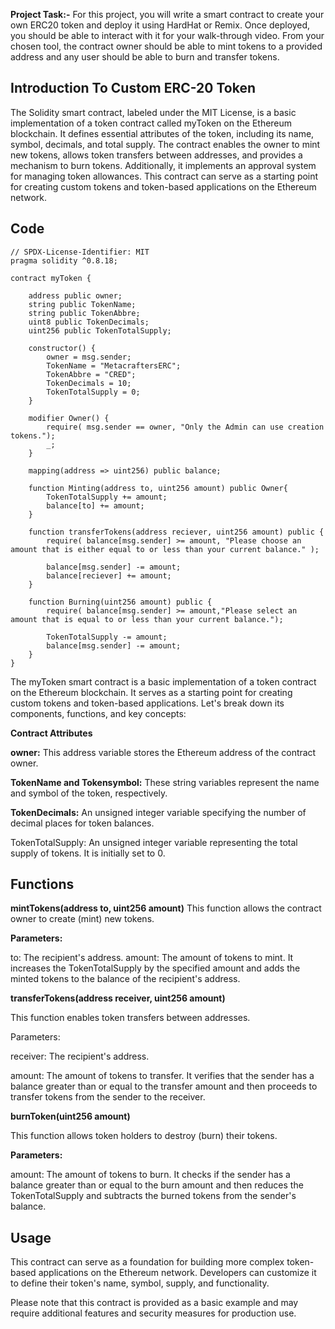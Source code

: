**Project Task:-** For this project, you will write a smart contract to create your own ERC20 token and deploy it using HardHat or Remix. Once deployed, you should be able to interact with it for your walk-through video. From your chosen tool, the contract owner should be able to mint tokens to a provided address and any user should be able to burn and transfer tokens.

## Introduction To Custom ERC-20 Token

The Solidity smart contract, labeled under the MIT License, is a basic implementation of a token contract called myToken on the Ethereum blockchain. It defines essential attributes of the token, including its name, symbol, decimals, and total supply. The contract enables the owner to mint new tokens, allows token transfers between addresses, and provides a mechanism to burn tokens. Additionally, it implements an approval system for managing token allowances. This contract can serve as a starting point for creating custom tokens and token-based applications on the Ethereum network.

## Code 

```solidity
// SPDX-License-Identifier: MIT
pragma solidity ^0.8.18;

contract myToken {

    address public owner;
    string public TokenName;
    string public TokenAbbre;
    uint8 public TokenDecimals;
    uint256 public TokenTotalSupply;

    constructor() {
        owner = msg.sender;
        TokenName = "MetacraftersERC";
        TokenAbbre = "CRED";
        TokenDecimals = 10;
        TokenTotalSupply = 0;
    }

    modifier Owner() {
        require( msg.sender == owner, "Only the Admin can use creation tokens.");
        _;
    }

    mapping(address => uint256) public balance;

    function Minting(address to, uint256 amount) public Owner{
        TokenTotalSupply += amount;
        balance[to] += amount;
    }

    function transferTokens(address reciever, uint256 amount) public {
        require( balance[msg.sender] >= amount, "Please choose an amount that is either equal to or less than your current balance." );

        balance[msg.sender] -= amount;
        balance[reciever] += amount;
    }

    function Burning(uint256 amount) public {
        require( balance[msg.sender] >= amount,"Please select an amount that is equal to or less than your current balance.");

        TokenTotalSupply -= amount;
        balance[msg.sender] -= amount;
    }
}
```
The myToken smart contract is a basic implementation of a token contract on the Ethereum blockchain. It serves as a starting point for creating custom tokens and token-based applications. Let's break down its components, functions, and key concepts:

**Contract Attributes**

**owner:** This address variable stores the Ethereum address of the contract owner.

**TokenName and Tokensymbol:** These string variables represent the name and symbol of the token, respectively.

**TokenDecimals:** An unsigned integer variable specifying the number of decimal places for token balances.

TokenTotalSupply: An unsigned integer variable representing the total supply of tokens. It is initially set to 0.

## Functions

**mintTokens(address to, uint256 amount)**
This function allows the contract owner to create (mint) new tokens.

**Parameters:**

to: The recipient's address.
amount: The amount of tokens to mint.
It increases the TokenTotalSupply by the specified amount and adds the minted tokens to the balance of the recipient's address.

**transferTokens(address receiver, uint256 amount)**

This function enables token transfers between addresses.

Parameters:

receiver: The recipient's address.

amount: The amount of tokens to transfer.
It verifies that the sender has a balance greater than or equal to the transfer amount and then proceeds to transfer tokens from the sender to the receiver.

**burnToken(uint256 amount)**

This function allows token holders to destroy (burn) their tokens.

**Parameters:**

amount: The amount of tokens to burn.
It checks if the sender has a balance greater than or equal to the burn amount and then reduces the TokenTotalSupply and subtracts the burned tokens from the sender's balance.

## Usage

This contract can serve as a foundation for building more complex token-based applications on the Ethereum network. Developers can customize it to define their token's name, symbol, supply, and functionality.

Please note that this contract is provided as a basic example and may require additional features and security measures for production use.

